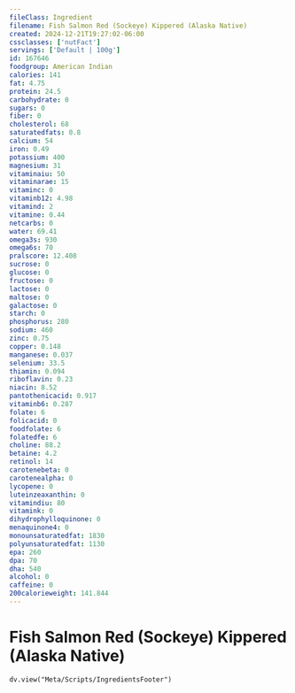 ```yaml
---
fileClass: Ingredient
filename: Fish Salmon Red (Sockeye) Kippered (Alaska Native)
created: 2024-12-21T19:27:02-06:00
cssclasses: ['nutFact']
servings: ['Default | 100g']
id: 167646
foodgroup: American Indian
calories: 141
fat: 4.75
protein: 24.5
carbohydrate: 0
sugars: 0
fiber: 0
cholesterol: 68
saturatedfats: 0.8
calcium: 54
iron: 0.49
potassium: 400
magnesium: 31
vitaminaiu: 50
vitaminarae: 15
vitaminc: 0
vitaminb12: 4.98
vitamind: 2
vitamine: 0.44
netcarbs: 0
water: 69.41
omega3s: 930
omega6s: 70
pralscore: 12.408
sucrose: 0
glucose: 0
fructose: 0
lactose: 0
maltose: 0
galactose: 0
starch: 0
phosphorus: 280
sodium: 460
zinc: 0.75
copper: 0.148
manganese: 0.037
selenium: 33.5
thiamin: 0.094
riboflavin: 0.23
niacin: 8.52
pantothenicacid: 0.917
vitaminb6: 0.287
folate: 6
folicacid: 0
foodfolate: 6
folatedfe: 6
choline: 88.2
betaine: 4.2
retinol: 14
carotenebeta: 0
carotenealpha: 0
lycopene: 0
luteinzeaxanthin: 0
vitamindiu: 80
vitamink: 0
dihydrophylloquinone: 0
menaquinone4: 0
monounsaturatedfat: 1830
polyunsaturatedfat: 1130
epa: 260
dpa: 70
dha: 540
alcohol: 0
caffeine: 0
200calorieweight: 141.844
---
```


# Fish Salmon Red (Sockeye) Kippered (Alaska Native)

```dataviewjs
dv.view("Meta/Scripts/IngredientsFooter")
```